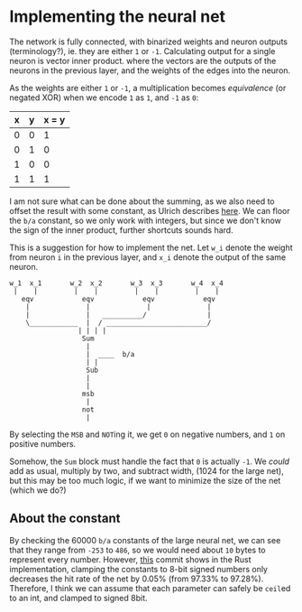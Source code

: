 # Implementing the neural net

The network is fully connected, with binarized weights and neuron outputs (terminology?),
ie. they are either `1` or `-1`. 
Calculating output for a single neuron is vector inner product. where the vectors are
the outputs of the neurons in the previous layer, and the weights of the edges into the neuron.

As the weights are either `1` or `-1`, a multiplication becomes _equivalence_ (or negated XOR) when we encode `1` as `1`, and `-1` as `0`: 

| x | y | x = y |
| --- | --- | ------ |
| 0 | 0 | 1 |
| 0 | 1 | 0 |
| 1 | 0 | 0 |
| 1 | 1 | 1 |

I am not sure what can be done about the summing, as we also need to offset the result with some constant, as Ulrich describes 
[here](https://github.com/Ytelse/Design/blob/master/network_simplification/network_simplification.pdf).
We can floor the `b/a` constant, so we only work with integers, but since we don't know the sign of the inner product,
further shortcuts sounds hard.

This is a suggestion for how to implement the net.
Let `w_i` denote the weight from neuron `i` in the previous layer, and `x_i` denote the output of the same neuron.

```
w_1  x_1       w_2  x_2       w_3  x_3       w_4  x_4
 |    |         |    |         |    |         |    |
   eqv            eqv            eqv            eqv
    |              |              |              |
    |              |   __________/               |
    \____________  |  / _________________________/
                 | | | |
                  Sum
                   |
                   |  ____  b/a
                   | | 
                   Sub
                   |
                   |
                  msb
                   |
                  not
                   |
```

By selecting the `MSB` and `NOT`ing it, we get `0` on negative numbers, and `1` on positive numbers.

Somehow, the `Sum` block must handle the fact that `0` is actually `-1`. We _could_ add as usual, multiply by two, and subtract width,
(1024 for the large net), but this may be too much logic, if we want to minimize the size of the net (which we do?)

## About the constant

By checking the 60000 `b/a` constants of the large neural net, we can see that they range from `-253` to `486`, so we would need about `10` bytes to represent every number. However, [this](https://github.com/Ytelse/NeuralNet/commit/911dacbe9f636a7b6a82c62bab016ef901f51f35) commit shows in the Rust implementation, clamping the constants to 8-bit signed numbers only decreases the hit rate of the net by 0.05% (from 97.33% to 97.28%). Therefore, I think we can assume that each parameter can safely be `ceil`ed to an int, and clamped to signed 8bit.
